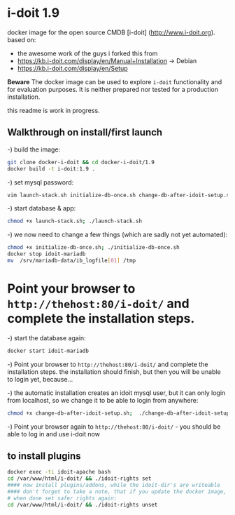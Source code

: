 # i-doit 1.9

docker image for the open source CMDB [i-doit] (http://www.i-doit.org).
based on: 
- the awesome work of the guys i forked this from
- https://kb.i-doit.com/display/en/Manual+Installation -> Debian
- https://kb.i-doit.com/display/en/Setup


**Beware**
The docker image can be used to explore `i-doit` functionality and for evaluation purposes. 
It is neither prepared nor tested for a production installation.

this readme is work in progress.



## Walkthrough on install/first launch 

-) build the image:
```bash
git clone docker-i-doit && cd docker-i-doit/1.9
docker build -t i-doit:1.9 .
```

-) set mysql password:
```bash
vim launch-stack.sh initialize-db-once.sh change-db-after-idoit-setup.sh # set a new password in these lines -> MYSQL_ROOT_PASSWORD=changeme
```
-) start database & app:
```bash
chmod +x launch-stack.sh; ./launch-stack.sh
```

-) we now need to change a few things (which are sadly not yet automated):
```bash
chmod +x initialize-db-once.sh; ./initialize-db-once.sh
docker stop idoit-mariadb
mv  /srv/mariadb-data/ib_logfile[01] /tmp
```


Point your browser to `http://thehost:80/i-doit/` and complete the installation steps.
=======
-) start the database again:
```bash
docker start idoit-mariadb
```

-) Point your browser to `http://thehost:80/i-doit/` and complete the installation steps. the installation should finish, but then you will be unable to login yet, because...

-) the automatic installation creates an idoit mysql user, but it can only login from localhost, so we change it to be able to login from anywhere:
```bash
chmod +x change-db-after-idoit-setup.sh;  ./change-db-after-idoit-setup.sh
```

-) Point your browser again to `http://thehost:80/i-doit/` - you should be able to log in and use i-doit now



## to install plugins

```bash
docker exec -ti idoit-apache bash
cd /var/www/html/i-doit/ && ./idoit-rights set
#### now install plugins/addons, while the idoit-dir's are writeable
#### don't forget to take a note, that if you update the docker image, or delete the active container to re-do the installing
# when done set safer rights again:
cd /var/www/html/i-doit/ && ./idoit-rights unset
```


